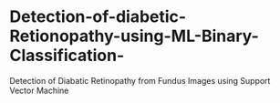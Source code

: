 # Detection-of-diabetic-Retionopathy-using-ML-Binary-Classification-
Detection of Diabatic Retinopathy from Fundus Images using Support Vector Machine
